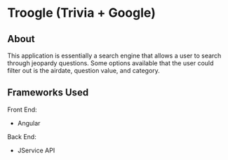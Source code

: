# Troogle (Trivia + Google)

## About
This application is essentially a search engine that allows a user to search through jeopardy questions. Some options available that the user could filter out is the airdate, question value, and category.

## Frameworks Used
Front End: <br>
- Angular 

Back End: <br>
- JService API

